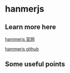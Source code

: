 # hanmerjs

## Learn more here

[hammerjs 官网](http://hammerjs.github.io/)

[hammerjs github](https://github.com/hammerjs/hammer.js)

## Some useful points
